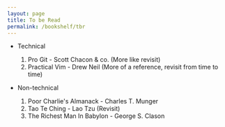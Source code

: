 ```yaml
---
layout: page
title: To be Read
permalink: /bookshelf/tbr
---
```


* Technical   
	1. Pro Git - Scott Chacon & co. (More like revisit)    
	2. Practical Vim - Drew Neil (More of a reference, revisit from time to time)

* Non-technical   
	1. Poor Charlie's Almanack - Charles T. Munger
	2. Tao Te Ching - Lao Tzu (Revisit)
	3. The Richest Man In Babylon - George S. Clason   

